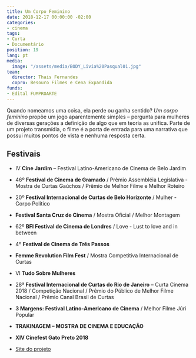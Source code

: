 ```yaml
---
title: Um Corpo Feminino
date: 2018-12-17 00:00:00 -02:00
categories:
- cinema
tags:
- Curta
- Documentário
position: 19
lang: pt
media:
  image: "/assets/media/BODY_Livia%20Pasqual01.jpg"
team:
  director: Thais Fernandes
  copro: Besouro Filmes e Cena Expandida
funds:
- Edital FUMPROARTE
---
```


Quando nomeamos uma coisa, ela perde ou ganha sentido? _Um corpo feminino_ propõe um jogo aparentemente simples – pergunta para mulheres de diversas gerações a definição de algo que em teoria as unifica. Parte de um projeto transmídia, o filme é a porta de entrada para uma narrativa que possui muitos pontos de vista e nenhuma resposta certa.

## Festivais
* IV **Cine Jardim** – Festival Latino-Americano de Cinema de Belo Jardim
* 46º **Festival de Cinema de Gramado** / Prêmio Assembléia Legislativa - Mostra de Curtas Gaúchos / Prêmio de Melhor Filme e Melhor Roteiro
* 20º **Festival Internacional de Curtas de Belo Horizonte** / Mulher - Corpo Político
* **Festival Santa Cruz de Cinema** / Mostra Oficial / Melhor Montagem
* 62º **BFI Festival de Cinema de Londres** / Love - Lust to love and in between
* 4º **Festival de Cinema de Três Passos**
* **Femme Revolution Film Fest** / Mostra Competitiva Internacional de Curtas
* VI **Tudo Sobre Mulheres**
* 28ª **Festival Internacional de Curtas do Rio de Janeiro** – Curta Cinema 2018 / Competição Nacional / Prêmio do Público de Melhor Filme Nacional / Prêmio Canal Brasil de Curtas
* **3 Margens: Festival Latino-Americano de Cinema** / Melhor Filme Júri Popular
* **TRAKINAGEM – MOSTRA DE CINEMA E EDUCAÇÃO**
* **XIV Cinefest Gato Preto 2018**



* [Site do projeto](http://www.afemalebodyproject.com/index-port.php#top)

